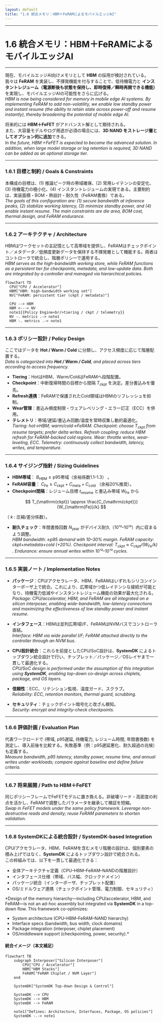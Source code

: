 ```yaml
---
layout: default
title: "1.6 統合メモリ：HBM＋FeRAMによるモバイルエッジAI"
---
```


---

# 1.6 統合メモリ：HBM＋FeRAMによるモバイルエッジAI

---

現在、モバイルエッジAI向けメモリとして **HBM** の採用が検討されている。  
我々は **FeRAM** を実装し、不揮発機能を付与することで、低待機電力と **インスタントレジューム（電源断後も状態を保持し、即時復帰／瞬時再開できる機能）** を実現し、モバイルエッジAIの可能性をさらに広げる。  
*HBM is now being considered for memory in mobile edge AI systems. By implementing FeRAM to add non-volatility, we enable low standby power and instant resume (the ability to retain state across power-off and resume instantly), thereby broadening the potential of mobile edge AI.*

将来的には **HBM＋FeFET** がアドバンスト解として期待される。  
また、大容量モデルやログ用途が必須の場合には、**3D NAND をストレージ層としてオプション的に追加**できる。  
*In the future, HBM＋FeFET is expected to become the advanced solution. In addition, when large model storage or log retention is required, 3D NAND can be added as an optional storage tier.*

---

### 1.6.1 目標と制約 / Goals & Constraints

本構成の目標は、(1) 推論ピーク時の帯域確保、(2) 常用レイテンシの安定化、(3) 待機電力の極小化、(4) インスタントレジュームの実現である。主要制約は、実装面積・BOM・熱設計・耐久性（FeRAM書換）である。  
*The goals of this configuration are: (1) secure bandwidth at inference peaks, (2) stabilize working latency, (3) minimize standby power, and (4) enable instant resume. The main constraints are die area, BOM cost, thermal design, and FeRAM endurance.*

---

### 1.6.2 アーキテクチャ / Architecture

HBMはワークセットの主記憶として高帯域を提供し、FeRAMはチェックポイント／メタデータ／低頻度更新データを保持する不揮発層として機能する。両者はコントローラで統合し、階層ポリシーで運用する。  
*HBM serves as the high-bandwidth working store, while FeRAM functions as a persistent tier for checkpoints, metadata, and low-update data. Both are integrated by a controller and managed via hierarchical policies.*

```mermaid
flowchart TD
  CPU["CPU / Accelerator"]
  HBM["HBM: high-bandwidth working set"]
  NV["FeRAM: persistent tier (ckpt / metadata)"]

  CPU --> HBM
  HBM <---> NV
  note1{{Policy Engine<br/>tiering / ckpt / telemetry}}
  NV -. metrics .-> note1
  HBM -. metrics .-> note1
```

---

### 1.6.3 ポリシー設計 / Policy Design

ここではデータを **Hot / Warm / Cold** に分類し、アクセス頻度に応じて階層配置する。  
*Data is categorized into **Hot / Warm / Cold**, and placed across tiers according to access frequency.*

- **Tiering**：HotはHBM、Warm/ColdはFeRAMへ段階配置。  
- **Checkpoint**：中断復帰時間の目標から間隔 $T_{\mathrm{ckpt}}$ を決定。差分書込みを優先。  
- **Refresh連携**：FeRAMで保護されたCold領域はHBMのリフレッシュを抑制。  
- **Wear管理**：書込み頻度制限・ウェアレベリング・エラー訂正（ECC）を併用。  
- **テレメトリ**：帯域/遅延/書込み回数/温度を常時収集し動的最適化。  
*Tiering: hot→HBM; warm/cold→FeRAM. Checkpoint: choose $T_{\mathrm{ckpt}}$ from resume targets; prefer delta writes. Refresh coupling: reduce HBM refresh for FeRAM-backed cold regions. Wear: throttle writes, wear-leveling, ECC. Telemetry: continuously collect bandwidth, latency, writes, and temperature.*

---

### 1.6.4 サイジング指針 / Sizing Guidelines

- **HBM帯域**： $B_{\mathrm{HBM}} \ge \text{p95帯域}$（余裕係数1.1–1.3） 。  
- **FeRAM容量**： $C_{\mathrm{Fe}} \ge C_{\mathrm{ckpt}} + C_{\mathrm{meta}} + C_{\mathrm{cold}}$
（余裕20%推奨）。  
- **Checkpoint間隔**：レジューム目標  $t_{\mathrm{resume}}$ と書込み帯域 $W_{\mathrm{Fe}}$ から  

$$
T_{\mathrm{ckpt}} \approx \frac{C_{\mathrm{ckpt}}}{W_{\mathrm{Fe}}/k}
$$

（ $k$ : 圧縮/差分係数）。  

- **耐久チェック**：年間書換回数  $N_{\mathrm{year}}$ がデバイス耐久（10¹²–10¹³）内に収まるよう調整。  
*HBM bandwidth: ≥p95 demand with 10–30% margin. FeRAM capacity: ckpt+metadata+cold (+20%). Checkpoint interval:  $T_{\mathrm{ckpt}} \approx C_{\mathrm{ckpt}} / (W_{\mathrm{Fe}}/k)$  . Endurance: ensure annual writes within 10¹²–10¹³ cycles.*

---

### 1.6.5 実装ノート / Implementation Notes

- **パッケージ**：CPU/アクセラレータ、HBM、FeRAMはいずれもシリコンインターポーザ上で統合。これにより、広帯域かつ低レイテンシな接続が可能となり、待機電力低減やインスタントレジューム機能の効果が最大化される。  
*Package: CPU/accelerator, HBM, and FeRAM are all integrated on a silicon interposer, enabling wide-bandwidth, low-latency connections and maximizing the effectiveness of low standby power and instant resume.*

- **インタフェース**：HBMは並列広帯域I/F、FeRAMはNVMバスでコントローラ直結。  
*Interface: HBM via wide parallel I/F; FeRAM attached directly to the controller through an NVM bus.*

- **CPU設計統合**：これらを前提としたCPU/SoC設計は、**SystemDK** によるトップダウン統合設計で行い、チップレット／パッケージ／OSレイヤまで一貫して最適化する。  
*CPU/SoC design is performed under the assumption of this integration using **SystemDK**, enabling top-down co-design across chiplets, package, and OS layers.*

- **信頼性**：ECC、リテンション監視、温度ガード、スクラブ。  
*Reliability: ECC, retention monitors, thermal guard, scrubbing.*

- **セキュリティ**：チェックポイント暗号化と改ざん検知。  
*Security: encrypt and integrity-check checkpoints.*

---

### 1.6.6 評価計画 / Evaluation Plan

代表ワークロードで (帯域, p95遅延, 待機電力, レジューム時間, 年間書換数) を測定し、導入前後を比較する。失敗基準（例：p95遅延悪化、耐久超過の兆候）も定義する。  
*Measure bandwidth, p95 latency, standby power, resume time, and annual writes under workloads; compare against baseline and define failure criteria.*

---

### 1.6.7 将来展開 / Path to HBM＋FeFET

同じポリシーフレームでFeFETモデルに置き換える。非破壊リード・高密度の利点を活かし、FeRAMで調整したパラメータを継承して検証を短縮。  
*Swap in FeFET models under the same policy framework. Leverage non-destructive reads and density; reuse FeRAM parameters to shorten validation.*

---

### 1.6.8 SystemDKによる統合設計 / SystemDK-based Integration

CPU/アクセラレータ、HBM、FeRAMを含むメモリ階層の設計は、個別要素の積み上げではなく、**SystemDK** によるトップダウン設計で統合される。  
この枠組みでは、以下を一貫して最適化できる：  

- 全体アーキテクチャ定義（CPU–HBM–FeRAM–NANDの階層設計）  
- インタフェース仕様（帯域、バス幅、クロックドメイン）  
- パッケージ統合（インターポーザ、チップレット配置）  
- OS/ミドルウェア連携（チェックポイント管理、電力制御、セキュリティ）  

*Design of the memory hierarchy—including CPU/accelerator, HBM, and FeRAM—is not an ad-hoc assembly but integrated via **SystemDK** in a top-down flow. This framework co-optimizes:  
- System architecture (CPU–HBM–FeRAM–NAND hierarchy)  
- Interface specs (bandwidth, bus width, clock domains)  
- Package integration (interposer, chiplet placement)  
- OS/middleware support (checkpointing, power, security).*

#### 統合イメージ（本文補足）

```mermaid
flowchart TB
    subgraph Interposer["Silicon Interposer"]
        CPU["CPU / Accelerator"]
        HBM["HBM Stacks"]
        FeRAM["FeRAM Chiplet / NVM Layer"]
    end

    SystemDK["SystemDK Top-down Design & Control"]

    SystemDK --> CPU
    SystemDK --> HBM
    SystemDK --> FeRAM

    note1["Defines: Architecture, Interfaces, Package, OS policies"]
    SystemDK -.-> note1
```
